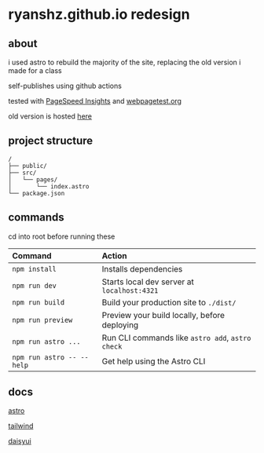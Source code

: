 # ryanshz.github.io redesign

## about

i used astro to rebuild the majority of the site, replacing the old version i made for a class

self-publishes using github actions

tested with [PageSpeed Insights](https://pagespeed.web.dev/) and [webpagetest.org](webpagetest.org)

old version is hosted [here](https://github.com/ryanshz/old-portfolio)

## project structure

```text
/
├── public/
├── src/
│   └── pages/
│       └── index.astro
└── package.json
```

## commands

cd into root before running these

| Command                   | Action                                           |
| :------------------------ | :----------------------------------------------- |
| `npm install`             | Installs dependencies                            |
| `npm run dev`             | Starts local dev server at `localhost:4321`      |
| `npm run build`           | Build your production site to `./dist/`          |
| `npm run preview`         | Preview your build locally, before deploying     |
| `npm run astro ...`       | Run CLI commands like `astro add`, `astro check` |
| `npm run astro -- --help` | Get help using the Astro CLI                     |

## docs

[astro](https://docs.astro.build)

[tailwind](https://tailwindcss.com/docs/installation)

[daisyui](https://daisyui.com/)
